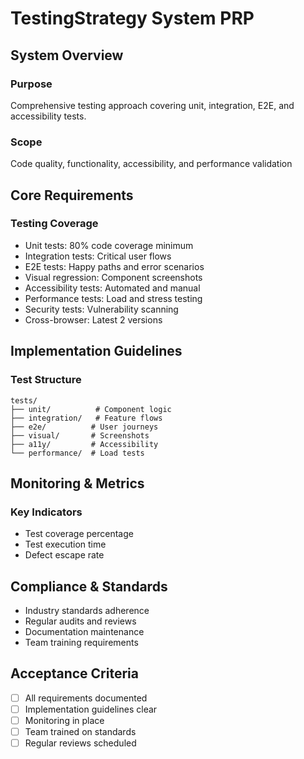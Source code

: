 # TestingStrategy System PRP

## System Overview

### Purpose
Comprehensive testing approach covering unit, integration, E2E, and accessibility tests.

### Scope
Code quality, functionality, accessibility, and performance validation

## Core Requirements

### Testing Coverage
- Unit tests: 80% code coverage minimum
- Integration tests: Critical user flows
- E2E tests: Happy paths and error scenarios
- Visual regression: Component screenshots
- Accessibility tests: Automated and manual
- Performance tests: Load and stress testing
- Security tests: Vulnerability scanning
- Cross-browser: Latest 2 versions

## Implementation Guidelines

### Test Structure
```
tests/
├── unit/          # Component logic
├── integration/   # Feature flows
├── e2e/          # User journeys
├── visual/       # Screenshots
├── a11y/         # Accessibility
└── performance/  # Load tests
```

## Monitoring & Metrics

### Key Indicators
- Test coverage percentage
- Test execution time
- Defect escape rate

## Compliance & Standards
- Industry standards adherence
- Regular audits and reviews
- Documentation maintenance
- Team training requirements

## Acceptance Criteria
- [ ] All requirements documented
- [ ] Implementation guidelines clear
- [ ] Monitoring in place
- [ ] Team trained on standards
- [ ] Regular reviews scheduled
